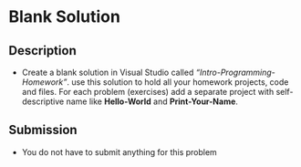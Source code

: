# Blank Solution

## Description
- Create a blank solution in Visual Studio called *“Intro-Programming-Homework”*. use this solution to hold all your homework projects, code and files. 
  For each problem (exercises) add a separate project with self-descriptive name like **Hello-World** and **Print-Your-Name**.

## Submission
- You do not have to submit anything for this problem
